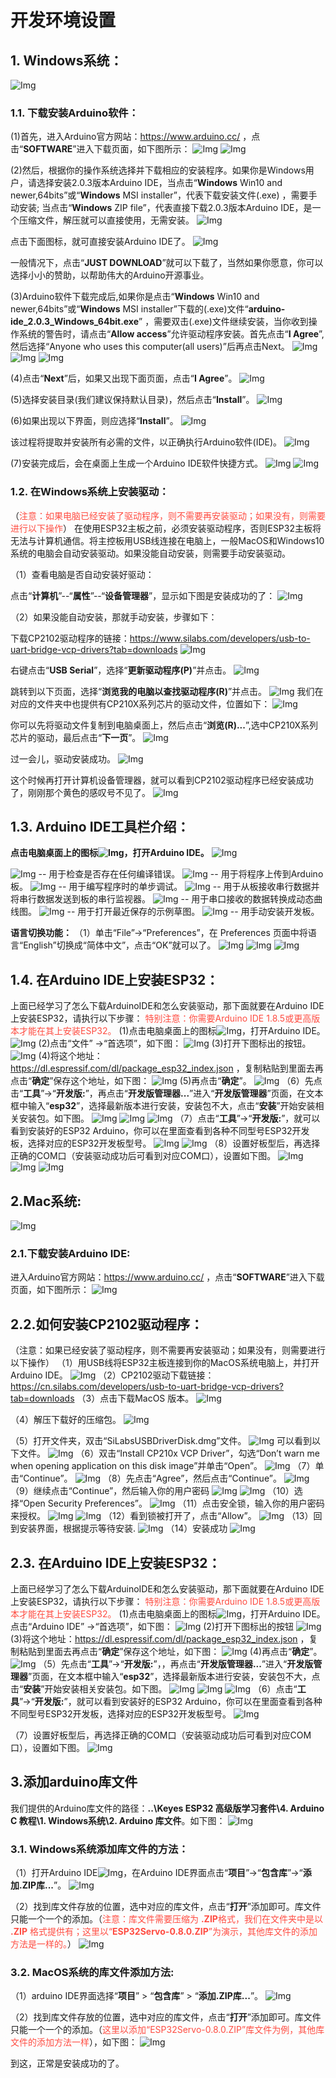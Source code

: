  # 开发环境设置

## 1. Windows系统：           
![Img](../../media/Windows系统图标img-20230213142220.png)

### 1.1. 下载安装Arduino软件：
(1)首先，进入Arduino官方网站：https://www.arduino.cc/ ，点击“**SOFTWARE**”进入下载页面，如下图所示：
![Img](../../media/下载安装Arduino软件1img-20230213142409.png) 
![Img](../../media/下载安装Arduino软件2img-20230213142757.png)

(2)然后，根据你的操作系统选择并下载相应的安装程序。如果你是Windows用户，请选择安装2.0.3版本Arduino IDE，当点击“**Windows** Win10 and newer,64bits”或“**Windows** MSI installer”，代表下载安装文件(.exe) ，需要手动安装; 当点击“**Windows** ZIP file”，代表直接下载2.0.3版本Arduino IDE，是一个压缩文件，解压就可以直接使用，无需安装。
![Img](../../media/下载安装Arduino软件3img-20230213142603.png)

 点击下面图标，就可直接安装Arduino IDE了。
![Img](../../media/下载安装Arduino软件4img-20230213143914.png)

一般情况下，点击“**JUST DOWNLOAD**”就可以下载了，当然如果你愿意，你可以选择小小的赞助，以帮助伟大的Arduino开源事业。

(3)Arduino软件下载完成后,如果你是点击“**Windows** Win10 and newer,64bits”或“**Windows** MSI installer”下载的(.exe)文件“**arduino-ide_2.0.3_Windows_64bit.exe**” ，需要双击(.exe)文件继续安装，当你收到操作系统的警告时，请点击“**Allow access**”允许驱动程序安装。首先点击“**I Agree**”, 然后选择“Anyone who uses this computer(all users)”后再点击Next。
![Img](../../media/下载安装Arduino软件5img-20230213145054.png)
![Img](../../media/下载安装Arduino软件6img-20230213150535.png)
![Img](../../media/下载安装Arduino软件7img-20230213150754.png)

(4)点击“**Next**”后，如果又出现下面页面，点击“**I Agree**”。
![Img](../../media/下载安装Arduino软件6img-20230213150535.png)

(5)选择安装目录(我们建议保持默认目录)，然后点击“**Install**”。
![Img](../../media/下载安装Arduino软件8img-20230213151825.png)

(6)如果出现以下界面，则应选择“**Install**”。
![Img](../../media/下载安装Arduino软件9img-20230213152155.png)

该过程将提取并安装所有必需的文件，以正确执行Arduino软件(IDE)。
![Img](../../media/下载安装Arduino软件10img-20230213152144.png)

(7)安装完成后，会在桌面上生成一个Arduino IDE软件快捷方式。
![Img](../../media/下载安装Arduino软件11img-20230213152321.png)
![Img](../../media/下载安装Arduino软件12img-20230213152457.png)

### 1.2. 在Windows系统上安装驱动：
（<span style="color: rgb(255, 76, 65);">注意：如果电脑已经安装了驱动程序，则不需要再安装驱动；如果没有，则需要进行以下操作</span>）
在使用ESP32主板之前，必须安装驱动程序，否则ESP32主板将无法与计算机通信。将主控板用USB线连接在电脑上，一般MacOS和Windows10系统的电脑会自动安装驱动。如果没能自动安装，则需要手动安装驱动。

（1）查看电脑是否自动安装好驱动：

点击“**计算机**”--“**属性**”--“**设备管理器**”，显示如下图是安装成功的了：
![Img](../../media/在Windows系统上安装驱动1img-20230329151628.png)

（2）如果没能自动安装，那就手动安装，步骤如下：

下载CP2102驱动程序的链接：https://www.silabs.com/developers/usb-to-uart-bridge-vcp-drivers?tab=downloads
![Img](../../media/在Windows系统上安装驱动2img-20230329173622.png)

右键点击“**USB Serial**”，选择“**更新驱动程序(P)**”并点击。
![Img](../../media/在Windows系统上安装驱动3img-20230329151516.png)

跳转到以下页面，选择“**浏览我的电脑以查找驱动程序(R)**”并点击。
![Img](../../media/在Windows系统上安装驱动4img-20230329151544.png)
我们在对应的文件夹中也提供有CP210X系列芯片的驱动文件，位置如下：
![Img](../../media/在Windows系统上安装驱动5img-20230407180120.png)

你可以先将驱动文件复制到电脑桌面上，然后点击“**浏览(R)...**”,选中CP210X系列芯片的驱动，最后点击“**下一页**”。
![Img](../../media/在Windows系统上安装驱动6img-20230329152620.png)

过一会儿，驱动安装成功。
![Img](../../media/在Windows系统上安装驱动7img-20230329152721.png)

这个时候再打开计算机设备管理器，就可以看到CP2102驱动程序已经安装成功了，刚刚那个黄色的感叹号不见了。
![Img](../../media/在Windows系统上安装驱动1img-20230329151628.png)

## 1.3. Arduino IDE工具栏介绍：
**点击电脑桌面上的图标![Img](../../media/ArduinoIDE图标img-20230329153500.png)，打开Arduino IDE。**
![Img](../../media/ArduinoIDE界面img-20230329154622.png)

![Img](../../media/编译img-20230213155549.png) -- 用于检查是否存在任何编译错误。
![Img](../../media/上传img-20230213155615.png) -- 用于将程序上传到Arduino板。
![Img](../../media/调试img-20230213155649.png) -- 用于编写程序时的单步调试。
![Img](../../media/串行监视器img-20230213155721.png) -- 用于从板接收串行数据并将串行数据发送到板的串行监视器。
![Img](../../media/动态曲线图img-20230213155746.png) -- 用于串口接收的数据转换成动态曲线图。
![Img](../../media/示例草图img-20230213155821.png) -- 用于打开最近保存的示例草图。
![Img](../../media/用手动安装开发板img-20230213155849.png) -- 用手动安装开发板。

**语言切换功能：**
（1）单击“File”→“Preferences”，在 Preferences 页面中将语言“English”切换成“简体中文”，点击“OK”就可以了。
![Img](../../media/语言切换功能1img-20230329155004.png)
![Img](../../media/语言切换功能2img-20230329155319.png)
![Img](../../media/语言切换功能3img-20230329155412.png)


## 1.4. 在Arduino IDE上安装ESP32：
上面已经学习了怎么下载ArduinoIDE和怎么安装驱动，那下面就要在Arduino IDE上安装ESP32，请执行以下步骤：
<span style="color: rgb(255, 76, 65);">特别注意：你需要Arduino IDE 1.8.5或更高版本才能在其上安装ESP32。</span>
(1)点击电脑桌面上的图标![Img](../../media/ArduinoIDE图标img-20230329153500.png)，打开Arduino IDE。
![Img](../../media/IDE上安装ESP32-1Winimg-20230329155546.png)
(2)点击“文件” →“首选项”，如下图：
![Img](../../media/IDE上安装ESP32-2Winimg-20230329155723.png)
(3)打开下图标出的按钮。
![Img](../../media/IDE上安装ESP32-3Winimg-20230329160024.png)
(4)将这个地址：https://dl.espressif.com/dl/package_esp32_index.json ，复制粘贴到里面去再点击“**确定**”保存这个地址，如下图：
![Img](../../media/IDE上安装ESP32-4Winimg-20230329160216.png)
(5)再点击“**确定**”。
![Img](../../media/IDE上安装ESP32-5Winimg-20230329160326.png)
（6）先点击“**工具**”→“**开发版:**”，再点击“**开发版管理器...**”进入“**开发版管理器**”页面，在文本框中输入“**esp32**”，选择最新版本进行安装，安装包不大，点击“**安装**”开始安装相关安装包。如下图。
![Img](../../media/IDE上安装ESP32-6Winimg-20230425140528.png)
![Img](../../media/IDE上安装ESP32-7Winimg-20230425140644.png)
![Img](../../media/IDE上安装ESP32-8Winimg-20230425140913.png)
（7）点击“**工具**”→“**开发版:**”，就可以看到安装好的ESP32 Arduino，你可以在里面查看到各种不同型号ESP32开发板，选择对应的ESP32开发板型号。
![Img](../../media/IDE上安装ESP32-9Winimg-20230329165501.png)
![Img](../../media/IDE上安装ESP32-10Winimg-20230329165527.png)
（8）设置好板型后，再选择正确的COM口（安装驱动成功后可看到对应COM口），设置如下图。
![Img](../../media/在Windows系统上安装驱动1img-20230329151628.png)
![Img](../../media/IDE上安装ESP32-11Winimg-20230329165744.png)
![Img](../../media/IDE上安装ESP32-12Winimg-20230329165919.png)

## 2.Mac系统:
![Img](../../media/Mac系统图标img-20230607164259.png)

### 2.1.下载安装Arduino IDE:
进入Arduino官方网站：https://www.arduino.cc/ ，点击“**SOFTWARE**”进入下载页面，如下图所示：
![Img](../../media/下载安装ArduinoIDEimg-20230329170942.png)

## 2.2.如何安装CP2102驱动程序：
（注意：如果已经安装了驱动程序，则不需要再安装驱动；如果没有，则需要进行以下操作）
（1）用USB线将ESP32主板连接到你的MacOS系统电脑上，并打开Arduino IDE。
![Img](../../media/在MacOS系统上安装驱动1img-20230505164202.png)
（2）CP2102驱动下载链接：
https://cn.silabs.com/developers/usb-to-uart-bridge-vcp-drivers?tab=downloads
（3）点击下载MacOS 版本。
![Img](../../media/在MacOS系统上安装驱动2img-20230329173702.png)

（4）解压下载好的压缩包。
![Img](../../media/在MacOS系统上安装驱动3img-20230329173510.png)

（5）打开文件夹，双击“SiLabsUSBDriverDisk.dmg”文件。
![Img](../../media/在MacOS系统上安装驱动4img-20230329173728.png)
可以看到以下文件。
![Img](../../media/在MacOS系统上安装驱动5img-20230329173738.png)
（6）双击“Install CP210x VCP Driver”，勾选“Don’t warn me when opening application on this disk image”并单击“Open”。
![Img](../../media/在MacOS系统上安装驱动6img-20230329173804.png)
（7）单击“Continue”。
![Img](../../media/在MacOS系统上安装驱动7img-20230329173816.png)
（8）先点击“Agree”，然后点击“Continue”。
![Img](../../media/在MacOS系统上安装驱动8img-20230329173824.png)
（9）继续点击“Continue”，然后输入你的用户密码
![Img](../../media/在MacOS系统上安装驱动9img-20230329173832.png)
![Img](../../media/在MacOS系统上安装驱动10img-20230329173836.png)
（10）选择“Open Security Preferences”。
![Img](../../media/在MacOS系统上安装驱动11img-20230329173845.png)
（11）点击安全锁，输入你的用户密码来授权。
![Img](../../media/在MacOS系统上安装驱动12img-20230329173854.png)
![Img](../../media/在MacOS系统上安装驱动13img-20230329173858.png)
（12）看到锁被打开了，点击“Allow”。
![Img](../../media/在MacOS系统上安装驱动14img-20230329173907.png)
（13）回到安装界面，根据提示等待安装.
![Img](../../media/在MacOS系统上安装驱动15img-20230329173914.png)
（14）安装成功
![Img](../../media/在MacOS系统上安装驱动16img-20230329173923.png)

## 2.3. 在Arduino IDE上安装ESP32：
上面已经学习了怎么下载ArduinoIDE和怎么安装驱动，那下面就要在Arduino IDE上安装ESP32，请执行以下步骤：
<span style="color: rgb(255, 76, 65);">特别注意：你需要Arduino IDE 1.8.5或更高版本才能在其上安装ESP32。</span>
(1)点击电脑桌面上的图标![Img](../../media/ArduinoIDE图标img-20230329153500.png)，打开Arduino IDE。点击“Arduino IDE” →“首选项”，如下图：
![Img](../../media/IDE上安装ESP32-1Macimg-20230424101946.png)
(2)打开下图标出的按钮
![Img](../../media/IDE上安装ESP32-2Macimg-20230424102212.png)
(3)将这个地址：https://dl.espressif.com/dl/package_esp32_index.json ，复制粘贴到里面去再点击“**确定**”保存这个地址，如下图：
![Img](../../media/IDE上安装ESP32-3Macimg-20230424102411.png)
(4)再点击“**确定**”。
![Img](../../media/IDE上安装ESP32-4Macimg-20230424102712.png)
（5）先点击“**工具**”→“**开发版:**”，，再点击“**开发版管理器...**”进入“**开发版管理器**”页面，在文本框中输入“**esp32**”，选择最新版本进行安装，安装包不大，点击“**安装**”开始安装相关安装包。如下图。
![Img](../../media/IDE上安装ESP32-5Macimg-20230425142725.png)
![Img](../../media/IDE上安装ESP32-6Macimg-20230425142848.png)
![Img](../../media/IDE上安装ESP32-7Macimg-20230425142933.png)
（6）点击“**工具**”→“**开发版:**”，就可以看到安装好的ESP32 Arduino，你可以在里面查看到各种不同型号ESP32开发板，选择对应的ESP32开发板型号。
![Img](../../media/IDE上安装ESP32-8Macimg-20230424103120.png)

（7）设置好板型后，再选择正确的COM口（安装驱动成功后可看到对应COM口），设置如下图。
![Img](../../media/IDE上安装ESP32-9Macimg-20230424105011.png)

## 3.添加arduino库文件

我们提供的Arduino库文件的路径：**..\Keyes ESP32 高级版学习套件\4. Arduino C 教程\1. Windows系统\2. Arduino 库文件**。如下图：
![Img](../../media/添加arduino库文件img-20230407175109.png)

### 3.1. Windows系统添加库文件的方法：

（1）打开Arduino IDE![Img](../../media/IDE图标img-20230403171853.png)，在Arduino IDE界面点击“**项目**”→“**包含库**”→“**添加.ZIP库...**”。
![Img](../../media/Windows系统添加库文件的方法1img-20230418105942.png)

（2）找到库文件存放的位置，选中对应的库文件，点击“**打开**”添加即可。库文件只能一个一个的添加。（<span style="color: rgb(255, 76, 65);">注意：库文件需要压缩为 **.ZIP**格式，我们在文件夹中是以 **.ZIP** 格式提供有；这里以“**ESP32Servo-0.8.0.ZIP**”为演示，其他库文件的添加方法是一样的。</span>）
![Img](../../media/Windows系统添加库文件的方法2img-20230407174905.png)

### 3.2. MacOS系统的库文件添加方法: 
（1）arduino IDE界面选择“**项目**” > “**包含库**” > “**添加.ZIP库...**”。
![Img](../../media/MacOS系统的库文件添加方法1img-20230424103742.png)

（2）找到库文件存放的位置，选中对应的库文件，点击“**打开**”添加即可。库文件只能一个一个的添加。（<span style="color: rgb(255, 76, 65);">这里以添加“ESP32Servo-0.8.0.ZIP”库文件为例，其他库文件的添加方法一样</span>），如下图：
![Img](../../media/MacOS系统的库文件添加方法2img-20230424103941.png)

到这，正常是安装成功的了。


